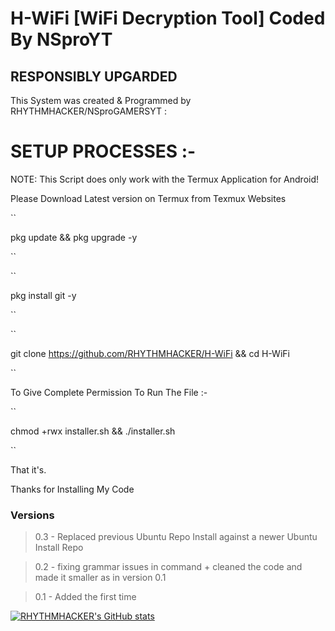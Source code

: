 # H-WiFi [WiFi Decryption Tool] Coded By NSproYT

## RESPONSIBLY UPGARDED

This System was created & Programmed by RHYTHMHACKER/NSproGAMERSYT :

# SETUP PROCESSES :-

NOTE: This Script does only work with the Termux Application for Android!

Please Download Latest version on Termux from Texmux Websites

``

pkg update && pkg upgrade -y

``

``

pkg install git -y

``

``

git clone https://github.com/RHYTHMHACKER/H-WiFi && cd H-WiFi

``

 To Give Complete Permission To Run The File :-

``

chmod +rwx installer.sh && ./installer.sh

``

That it's.

Thanks for Installing My Code

### Versions

> 0.3 - Replaced  previous Ubuntu Repo Install against a newer Ubuntu Install Repo

> 0.2 - fixing grammar issues in command + cleaned the code and made it smaller as in version 0.1

> 0.1 - Added the first time

[![RHYTHMHACKER's GitHub stats](https://github-readme-stats.vercel.app/api?username=RHYTHMHACKER)](https://github.com/RHYTHMHACKER/github-readme-stats)
